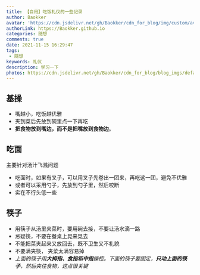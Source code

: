 ```yaml
---
title: 【自用】吃饭礼仪的一些记录
author: Baokker
avatar: 'https://cdn.jsdelivr.net/gh/Baokker/cdn_for_blog/img/custom/avatar.jpg'
authorLink: https://Baokker.github.io
categories: 随想
comments: true
date: 2021-11-15 16:29:47
tags:
 - 随想
keywords: 礼仪
description: 学习一下
photos: https://cdn.jsdelivr.net/gh/Baokker/cdn_for_blog/blog_imgs/defaultImages.jpg
---
```


## 基操

- 嘴越小，吃饭越优雅
- 夹到菜后先放到碗里点一下再吃
- **把食物放到嘴边，而不是把嘴放到食物边**。

## 吃面

主要针对汤汁飞溅问题

- 吃面时，如果有叉子，可以用叉子先卷出一团来，再吃这一团，避免不优雅
- 或者可以采用勺子，先放到勺子里，然后咬断
- 实在不行头低一些

## 筷子

- 用筷子从汤里夹菜时，要用碗去接，不要让汤水滴一路
- 忌疑筷，不要在餐桌上晃来晃去
- 不能把菜夹起来又放回去，既不卫生又不礼貌
- 不要满夹筷， 夹菜太满容易掉
- *上面的筷子用**大拇指、食指和中指**操控。下面的筷子要固定，**只动上面的筷子**，然后夹住食物，这点很关键*

